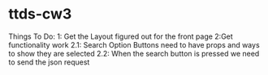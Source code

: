 # ttds-cw3
Things To Do:
1: Get the Layout figured out for the front page
2:Get functionality work
2.1: Search Option Buttons need to have props and ways to show they are selected
2.2: When the search button is pressed we need to send the json request
